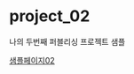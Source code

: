# project_02
나의 두번째 퍼블리싱 프로젝트 샘플

<a href="https://jinsol.github.io/project_02/" target="_blank" rel="noopener noreferrer" onclick="window.open(this.href, '_blank'); return false;">샘플페이지02</a>
